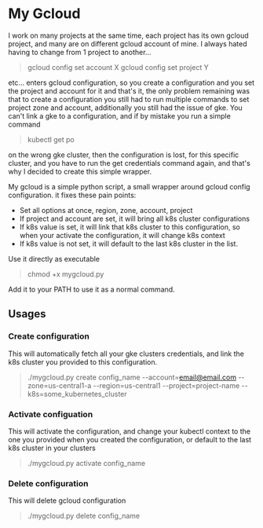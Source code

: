 # My Gcloud

I work on many projects at the same time, each project has its own gcloud project, and many are on different gcloud account of mine. I always hated having to change from 1 project to another...

> gcloud config set account X
> gcloud config set project Y

etc... enters gcloud configuration, so you create a configuration and you set the project and account for it and that's it, the only problem remaining was that to create a configuration you still had to run multiple commands to set project zone and account, additionally you still had the issue of gke. You can't link a gke to a configuration, and if by mistake you run a simple command 

> kubectl get po

on the wrong gke cluster, then the configuration is lost, for this specific cluster, and you have to run the get credentials command again, and that's why I decided to create this simple wrapper.

My gcloud is a simple python script, a small wrapper around gcloud config configuration. it fixes these pain points:

+ Set all options at once, region, zone, account, project
+ If project and account are set, it will bring all k8s cluster configurations
+ If k8s value is set, it will link that k8s cluster to this configuration, so when your activate the configuration, it will change k8s context
+ If k8s value is not set, it will default to the last k8s cluster in the list.

Use it directly as executable 

> chmod +x mygcloud.py 

Add it to your PATH to use it as a normal command.

## Usages
### Create configuration

This will automatically fetch all your gke clusters credentials, and link the k8s cluster you provided to this configuration.

> ./mygcloud.py create config_name --account=email@email.com --zone=us-central1-a --region=us-central1 --project=project-name --k8s=some_kubernetes_cluster

### Activate configuation

This will activate the configuration, and change your kubectl context to the one you provided when you created the configuration, or default to the last k8s cluster in your clusters

> ./mygcloud.py activate config_name 


### Delete configuration

This will delete gcloud configuration

> ./mygcloud.py delete config_name